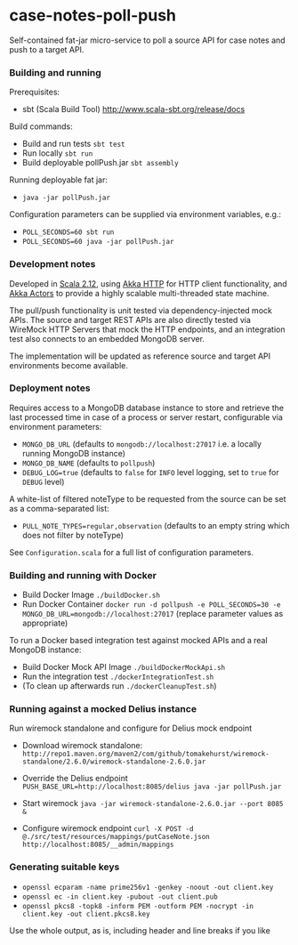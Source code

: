 # case-notes-poll-push

Self-contained fat-jar micro-service to poll a source API for case notes and push to a target API.

### Building and running

Prerequisites:
- sbt (Scala Build Tool) http://www.scala-sbt.org/release/docs

Build commands:

- Build and run tests `sbt test`
- Run locally `sbt run`
- Build deployable pollPush.jar `sbt assembly`

Running deployable fat jar:
- `java -jar pollPush.jar`

Configuration parameters can be supplied via environment variables, e.g.:
- `POLL_SECONDS=60 sbt run`
- `POLL_SECONDS=60 java -jar pollPush.jar`

### Development notes

Developed in [Scala 2.12](http://www.scala-lang.org/news/2.12.0), using [Akka HTTP](http://doc.akka.io/docs/akka-http/current/scala/http/) for HTTP client functionality, and [Akka Actors](http://doc.akka.io/docs/akka/current/scala/actors.html) to provide a highly scalable multi-threaded state machine.

The pull/push functionality is unit tested via dependency-injected mock APIs. The source and target REST APIs are also directly tested via WireMock HTTP Servers that mock the HTTP endpoints, and an integration test also connects to an embedded MongoDB server.

The implementation will be updated as reference source and target API environments become available.

### Deployment notes

Requires access to a MongoDB database instance to store and retrieve the last processed time in case of a process or server restart, configurable via environment parameters:

- `MONGO_DB_URL` (defaults to `mongodb://localhost:27017` i.e. a locally running MongoDB instance)
- `MONGO_DB_NAME` (defaults to `pollpush`)
- `DEBUG_LOG=true` (defaults to `false` for `INFO` level logging, set to `true` for `DEBUG` level)

A white-list of filtered noteType to be requested from the source can be set as a comma-separated list:

- `PULL_NOTE_TYPES=regular,observation` (defaults to an empty string which does not filter by noteType)

See `Configuration.scala` for a full list of configuration parameters.

### Building and running with Docker

- Build Docker Image `./buildDocker.sh`
- Run Docker Container `docker run -d pollpush -e POLL_SECONDS=30 -e MONGO_DB_URL=mongodb://localhost:27017` (replace parameter values as appropriate)

To run a Docker based integration test against mocked APIs and a real MongoDB instance:

- Build Docker Mock API Image `./buildDockerMockApi.sh`
- Run the integration test `./dockerIntegrationTest.sh`
- (To clean up afterwards run `./dockerCleanupTest.sh`)

### Running against a mocked Delius instance
Run wiremock standalone and configure for Delius mock endpoint

- Download wiremock standalone: `http://repo1.maven.org/maven2/com/github/tomakehurst/wiremock-standalone/2.6.0/wiremock-standalone-2.6.0.jar`

- Override the Delius endpoint `PUSH_BASE_URL=http://localhost:8085/delius java -jar pollPush.jar`

- Start wiremock `java -jar wiremock-standalone-2.6.0.jar --port 8085 &` 

- Configure wiremock endpoint `curl -X POST -d @./src/test/resources/mappings/putCaseNote.json http://localhost:8085/__admin/mappings`

### Generating suitable keys

- `openssl ecparam -name prime256v1 -genkey -noout -out client.key`
- `openssl ec -in client.key -pubout -out client.pub`
- `openssl pkcs8 -topk8 -inform PEM -outform PEM -nocrypt -in client.key -out client.pkcs8.key`

Use the whole output, as is, including header and line breaks if you like

